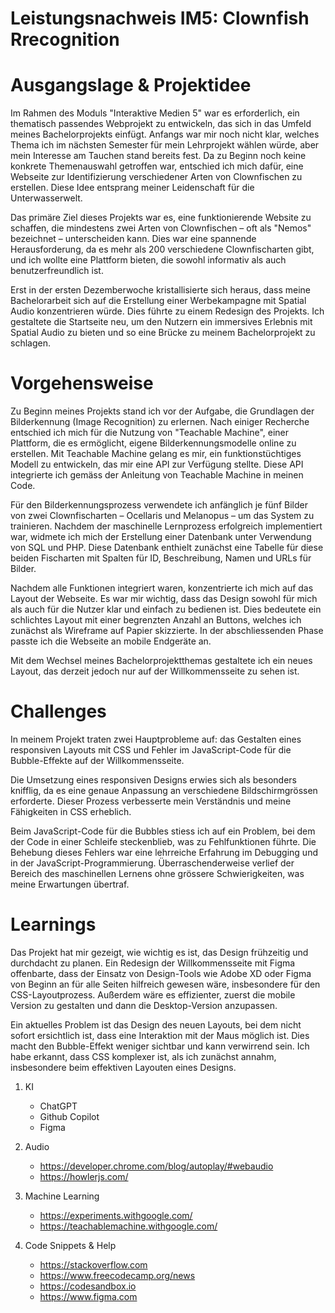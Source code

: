  # Leistungsnachweis IM5: Clownfish Rrecognition 
 
 # Ausgangslage & Projektidee 
Im Rahmen des Moduls "Interaktive Medien 5" war es erforderlich, ein thematisch passendes Webprojekt zu entwickeln, das sich in das Umfeld meines Bachelorprojekts einfügt. Anfangs war mir noch nicht klar, welches Thema ich im nächsten Semester für mein Lehrprojekt wählen würde, aber mein Interesse am Tauchen stand bereits fest. Da zu Beginn noch keine konkrete Themenauswahl getroffen war, entschied ich mich dafür, eine Webseite zur Identifizierung verschiedener Arten von Clownfischen zu erstellen. Diese Idee entsprang meiner Leidenschaft für die Unterwasserwelt.

Das primäre Ziel dieses Projekts war es, eine funktionierende Website zu schaffen, die mindestens zwei Arten von Clownfischen – oft als "Nemos" bezeichnet – unterscheiden kann. Dies war eine spannende Herausforderung, da es mehr als 200 verschiedene Clownfischarten gibt, und ich wollte eine Plattform bieten, die sowohl informativ als auch benutzerfreundlich ist.

Erst in der ersten Dezemberwoche kristallisierte sich heraus, dass meine Bachelorarbeit sich auf die Erstellung einer Werbekampagne mit Spatial Audio konzentrieren würde. Dies führte zu einem Redesign des Projekts. Ich gestaltete die Startseite neu, um den Nutzern ein immersives Erlebnis mit Spatial Audio zu bieten und so eine Brücke zu meinem Bachelorprojekt zu schlagen.

# Vorgehensweise
Zu Beginn meines Projekts stand ich vor der Aufgabe, die Grundlagen der Bilderkennung (Image Recognition) zu erlernen. Nach einiger Recherche entschied ich mich für die Nutzung von "Teachable Machine", einer Plattform, die es ermöglicht, eigene Bilderkennungsmodelle online zu erstellen. Mit Teachable Machine gelang es mir, ein funktionstüchtiges Modell zu entwickeln, das mir eine API zur Verfügung stellte. Diese API integrierte ich gemäss der Anleitung von Teachable Machine in meinen Code.

Für den Bilderkennungsprozess verwendete ich anfänglich je fünf Bilder von zwei Clownfischarten – Ocellaris und Melanopus – um das System zu trainieren. Nachdem der maschinelle Lernprozess erfolgreich implementiert war, widmete ich mich der Erstellung einer Datenbank unter Verwendung von SQL und PHP. Diese Datenbank enthielt zunächst eine Tabelle für diese beiden Fischarten mit Spalten für ID, Beschreibung, Namen und URLs für Bilder.

Nachdem alle Funktionen integriert waren, konzentrierte ich mich auf das Layout der Webseite. Es war mir wichtig, dass das Design sowohl für mich als auch für die Nutzer klar und einfach zu bedienen ist. Dies bedeutete ein schlichtes Layout mit einer begrenzten Anzahl an Buttons, welches ich zunächst als Wireframe auf Papier skizzierte. In der abschliessenden Phase passte ich die Webseite an mobile Endgeräte an.

Mit dem Wechsel meines Bachelorprojektthemas gestaltete ich ein neues Layout, das derzeit jedoch nur auf der Willkommensseite zu sehen ist.

# Challenges
In meinem Projekt traten zwei Hauptprobleme auf: das Gestalten eines responsiven Layouts mit CSS und Fehler im JavaScript-Code für die Bubble-Effekte auf der Willkommensseite.

Die Umsetzung eines responsiven Designs erwies sich als besonders knifflig, da es eine genaue Anpassung an verschiedene Bildschirmgrössen erforderte. Dieser Prozess verbesserte mein Verständnis und meine Fähigkeiten in CSS erheblich.

Beim JavaScript-Code für die Bubbles stiess ich auf ein Problem, bei dem der Code in einer Schleife steckenblieb, was zu Fehlfunktionen führte. Die Behebung dieses Fehlers war eine lehrreiche Erfahrung im Debugging und in der JavaScript-Programmierung.
Überraschenderweise verlief der Bereich des maschinellen Lernens ohne grössere Schwierigkeiten, was meine Erwartungen übertraf.

# Learnings
Das Projekt hat mir gezeigt, wie wichtig es ist, das Design frühzeitig und durchdacht zu planen. Ein Redesign der Willkommensseite mit Figma offenbarte, dass der Einsatz von Design-Tools wie Adobe XD oder Figma von Beginn an für alle Seiten hilfreich gewesen wäre, insbesondere für den CSS-Layoutprozess. Außerdem wäre es effizienter, zuerst die mobile Version zu gestalten und dann die Desktop-Version anzupassen.

Ein aktuelles Problem ist das Design des neuen Layouts, bei dem nicht sofort ersichtlich ist, dass eine Interaktion mit der Maus möglich ist. Dies macht den Bubble-Effekt weniger sichtbar und kann verwirrend sein. Ich habe erkannt, dass CSS komplexer ist, als ich zunächst annahm, insbesondere beim effektiven Layouten eines Designs.











<!------- Sources  & code snippets ------->
<!------- Sources  & code snippets ------->
<!------- Sources  & code snippets ------->

1) KI 
    - ChatGPT 
    - Github Copilot 
    - Figma 
 
 2) Audio 
    - https://developer.chrome.com/blog/autoplay/#webaudio 
    - https://howlerjs.com/

 3) Machine Learning
    - https://experiments.withgoogle.com/
    - https://teachablemachine.withgoogle.com/

4) Code Snippets & Help 
    - https://stackoverflow.com
    - https://www.freecodecamp.org/news
    - https://codesandbox.io
    - https://www.figma.com

    

 
 
 

